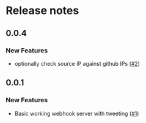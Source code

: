 # Release notes

<!-- do not remove -->

## 0.0.4

### New Features

- optionally check source IP against github IPs ([#2](https://github.com/fastai/fastwebhook/issues/2))

## 0.0.1

### New Features

- Basic working webhook server with tweeting ([#1](https://github.com/fastai/fastwebhook/issues/1))

